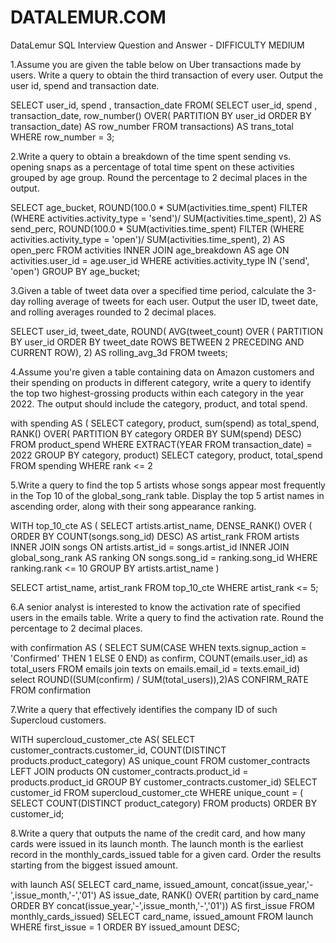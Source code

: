 # DATALEMUR.COM
DataLemur SQL Interview Question and Answer -
DIFFICULTY MEDIUM

1.Assume you are given the table below on Uber transactions made by users. Write a query to obtain the third transaction of every user. Output the user id, spend and transaction date.

SELECT user_id, spend , transaction_date
FROM(
SELECT user_id, spend , transaction_date,
row_number() OVER(
PARTITION BY user_id 
ORDER BY transaction_date) AS row_number
FROM transactions) AS trans_total
WHERE row_number = 3;

2.Write a query to obtain a breakdown of the time spent sending vs. opening snaps as a percentage of total time spent on these activities grouped by age group. Round the percentage to 2 decimal places in the output.

SELECT age_bucket,
ROUND(100.0 *
SUM(activities.time_spent) FILTER (WHERE activities.activity_type = 'send')/
 SUM(activities.time_spent), 2) AS send_perc, 
ROUND(100.0 *
SUM(activities.time_spent) FILTER (WHERE activities.activity_type = 'open')/
  SUM(activities.time_spent), 2) AS open_perc
FROM activities
INNER JOIN age_breakdown AS age 
  ON activities.user_id = age.user_id 
WHERE activities.activity_type IN ('send', 'open') 
GROUP BY age_bucket;

3.Given a table of tweet data over a specified time period, calculate the 3-day rolling average of tweets for each user. Output the user ID, tweet date, and rolling averages rounded to 2 decimal places.

SELECT
  user_id,
  tweet_date,
 ROUND(
 AVG(tweet_count) OVER (
    PARTITION BY user_id
    ORDER BY tweet_date
      ROWS BETWEEN 2 PRECEDING AND CURRENT ROW), 2) AS rolling_avg_3d 
FROM tweets;

4.Assume you're given a table containing data on Amazon customers and their spending on products in different category, write a query to identify the top two highest-grossing products within each category in the year 2022. The output should include the category, product, and total spend.

with spending AS (
SELECT category,
product,
sum(spend) as total_spend,
RANK() OVER(
PARTITION BY category ORDER BY SUM(spend) DESC)
FROM product_spend
WHERE EXTRACT(YEAR FROM transaction_date) = 2022
GROUP BY category, product)
SELECT category,
       product,
       total_spend
FROM spending
WHERE rank <= 2

5.Write a query to find the top 5 artists whose songs appear most frequently in the Top 10 of the global_song_rank table. Display the top 5 artist names in ascending order, along with their song appearance ranking.

WITH top_10_cte AS (
  SELECT 
    artists.artist_name,
    DENSE_RANK() OVER (
      ORDER BY COUNT(songs.song_id) DESC) AS artist_rank
  FROM artists
  INNER JOIN songs
    ON artists.artist_id = songs.artist_id
  INNER JOIN global_song_rank AS ranking
    ON songs.song_id = ranking.song_id
  WHERE ranking.rank <= 10
  GROUP BY artists.artist_name
)

SELECT artist_name, artist_rank
FROM top_10_cte
WHERE artist_rank <= 5;

6.A senior analyst is interested to know the activation rate of specified users in the emails table. Write a query to find the activation rate. Round the percentage to 2 decimal places.

with confirmation AS (
SELECT
SUM(CASE
WHEN texts.signup_action = 'Confirmed' THEN 1 ELSE 0
END) as confirm,
COUNT(emails.user_id) as total_users
FROM emails
join texts
on emails.email_id = texts.email_id)
select ROUND((SUM(confirm) / SUM(total_users)),2)AS CONFIRM_RATE
FROM confirmation

7.Write a query that effectively identifies the company ID of such Supercloud customers.

WITH supercloud_customer_cte AS(
SELECT
  customer_contracts.customer_id,
 COUNT(DISTINCT products.product_category) AS unique_count
FROM customer_contracts LEFT JOIN products
  ON customer_contracts.product_id = products.product_id
GROUP BY customer_contracts.customer_id)
SELECT customer_id
FROM supercloud_customer_cte
WHERE unique_count = (
  SELECT COUNT(DISTINCT product_category) 
  FROM products)
ORDER BY customer_id;

8.Write a query that outputs the name of the credit card, and how many cards were issued in its launch month. The launch month is the earliest record in the monthly_cards_issued table for a given card. Order the results starting from the biggest issued amount.

with launch AS(
SELECT card_name,
issued_amount,
concat(issue_year,'-',issue_month,'-','01') AS issue_date,
RANK() OVER(
partition by card_name
ORDER BY concat(issue_year,'-',issue_month,'-','01')) AS first_issue
FROM monthly_cards_issued)
SELECT card_name,
issued_amount
FROM launch
WHERE first_issue = 1
ORDER BY issued_amount DESC;
